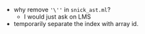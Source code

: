 + why remove `'\''` in `snick_ast.ml`?
    * I would just ask on LMS
+ temporarily separate the index with array id.